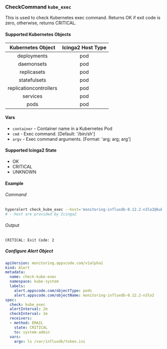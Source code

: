 ### CheckCommand `kube_exec`

This is used to check Kubernetes exec command. Returns OK if exit code is zero, otherwise, returns CRITICAL.

#### Supported Kubernetes Objects

| Kubernetes Object      | Icinga2 Host Type |
| :---:                  | :---:             |
| deployments            | pod               |
| daemonsets             | pod               |
| replicasets            | pod               |
| statefulsets           | pod               |
| replicationcontrollers | pod               |
| services               | pod               |
| pods                   | pod               |

#### Vars

* `container` - Container name in a Kubernetes Pod
* `cmd` - Exec command. [Default: '/bin/sh']
* `argv` - Exec command arguments. [Format: 'arg; arg; arg']

#### Supported Icinga2 State

* OK
* CRITICAL
* UNKNOWN

#### Example
###### Command
```sh
hyperalert check_kube_exec --host='monitoring-influxdb-0.12.2-n3lo2@kube-system' --argv="ls /var/influxdb/token.ini"
# --host are provided by Icinga2
```
###### Output
```
CRITICAL: Exit Code: 2
```

##### Configure Alert Object
```yaml
apiVersion: monitoring.appscode.com/v1alpha1
kind: Alert
metadata:
  name: check-kube-exec
  namespace: kube-system
  labels:
    alert.appscode.com/objectType: pods
    alert.appscode.com/objectName: monitoring-influxdb-0.12.2-n3lo2
spec:
  check: kube_exec
  alertInterval: 2m
  checkInterval: 1m
  receivers:
  - method: EMAIL
    state: CRITICAL
    to: system-admin
  vars:
    argv: ls /var/influxdb/token.ini
```
